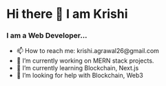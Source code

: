<h1>Hi there 👋 I am Krishi</h1>
<h3>I am a Web Developer...</h3>
<ul>
  <li>📫 How to reach me: krishi.agrawal26@gmail.com</li>
  <li>🔭 I’m currently working on MERN stack projects.</li>
  <li>🌱 I’m currently learning Blockchain, Next.js</li>
  <li>💬 I’m looking for help with Blockchain, Web3</li>

</ul>

<!--
**krishi-agrawal/krishi-agrawal** is a ✨ _special_ ✨ repository because its `README.md` (this file) appears on your GitHub profile.

Here are some ideas to get you started:

- 👯 I’m looking to collaborate on ...
-  Ask me about ...
- 😄 Pronouns: ...
- ⚡ Fun fact: ...
-->
